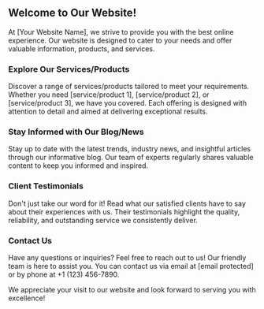 ## Welcome to Our Website!

At [Your Website Name], we strive to provide you with the best online experience. Our website is designed to cater to your needs and offer valuable information, products, and services. 

### Explore Our Services/Products

Discover a range of services/products tailored to meet your requirements. Whether you need [service/product 1], [service/product 2], or [service/product 3], we have you covered. Each offering is designed with attention to detail and aimed at delivering exceptional results.

### Stay Informed with Our Blog/News

Stay up to date with the latest trends, industry news, and insightful articles through our informative blog. Our team of experts regularly shares valuable content to keep you informed and inspired.

### Client Testimonials

Don't just take our word for it! Read what our satisfied clients have to say about their experiences with us. Their testimonials highlight the quality, reliability, and outstanding service we consistently deliver.

### Contact Us

Have any questions or inquiries? Feel free to reach out to us! Our friendly team is here to assist you. You can contact us via email at [email protected] or by phone at +1 (123) 456-7890.

We appreciate your visit to our website and look forward to serving you with excellence!
